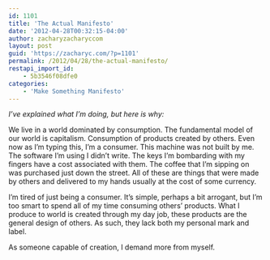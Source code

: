 ```yaml
---
id: 1101
title: 'The Actual Manifesto'
date: '2012-04-28T00:32:15-04:00'
author: zacharyzacharyccom
layout: post
guid: 'https://zacharyc.com/?p=1101'
permalink: /2012/04/28/the-actual-manifesto/
restapi_import_id:
    - 5b3546f08dfe0
categories:
    - 'Make Something Manifesto'
---
```


*I’ve explained what I’m doing, but here is why:*

We live in a world dominated by consumption. The fundamental model of our world is capitalism. Consumption of products created by others. Even now as I’m typing this, I’m a consumer. This machine was not built by me. The software I’m using I didn’t write. The keys I’m bombarding with my fingers have a cost associated with them. The coffee that I’m sipping on was purchased just down the street. All of these are things that were made by others and delivered to my hands usually at the cost of some currency.

I’m tired of just being a consumer. It’s simple, perhaps a bit arrogant, but I’m too smart to spend all of my time consuming others’ products. What I produce to world is created through my day job, these products are the general design of others. As such, they lack both my personal mark and label.

As someone capable of creation, I demand more from myself.